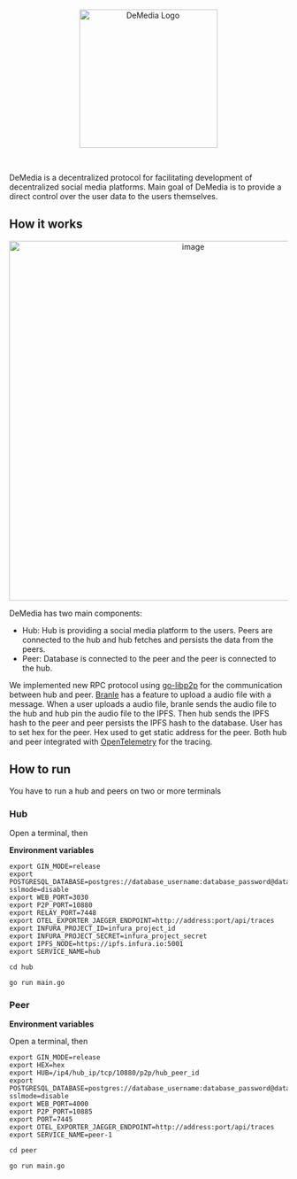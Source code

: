 <br/>

<p align="center">
  <img src="https://github.com/demedia-app/demedia-app/blob/main/assets/images/Demedia-New-Logo.png?raw=true" width="250" alt="DeMedia Logo"/>
</p>

<br/>

DeMedia is a decentralized protocol for facilitating development of decentralized social media platforms.
Main goal of DeMedia is to provide a direct control over the user data to the users themselves.

## How it works

<p align="center">
   <a href='https://postimg.cc/Yh7L49jv' target='_blank'><img src='https://i.postimg.cc/rF01PRkN/image.png' border='0' alt='image' width="650" /></a>
</p>

DeMedia has two main components:

- Hub: Hub is providing a social media platform to the users. Peers are connected to the hub and hub fetches and persists the data from the peers.
- Peer: Database is connected to the peer and the peer is connected to the hub.

We implemented new RPC protocol using [go-libp2p](https://github.com/libp2p/go-libp2p) for the communication between hub and peer.
[Branle](https://github.com/demedia-app/demedia-branle) has a feature to upload a audio file with a message. When a user uploads a audio file, branle sends the audio file to the hub and hub pin the audio file to the IPFS. Then hub sends the IPFS hash to the peer and peer persists the IPFS hash to the database.
User has to set hex for the peer. Hex used to get static address for the peer.
Both hub and peer integrated with [OpenTelemetry](https://opentelemetry.io/) for the tracing.

## How to run

You have to run a hub and peers on two or more terminals

### Hub

Open a terminal, then

**Environment variables**

```shell
export GIN_MODE=release
export POSTGRESQL_DATABASE=postgres://database_username:database_password@database_host:database_port/database_name?sslmode=disable
export WEB_PORT=3030
export P2P_PORT=10880
export RELAY_PORT=7448
export OTEL_EXPORTER_JAEGER_ENDPOINT=http://address:port/api/traces
export INFURA_PROJECT_ID=infura_project_id
export INFURA_PROJECT_SECRET=infura_project_secret
export IPFS_NODE=https://ipfs.infura.io:5001
export SERVICE_NAME=hub
```

```shell
cd hub
```

```shell
go run main.go
```

### Peer

**Environment variables**

Open a terminal, then

```shell
export GIN_MODE=release
export HEX=hex
export HUB=/ip4/hub_ip/tcp/10880/p2p/hub_peer_id
export POSTGRESQL_DATABASE=postgres://database_username:database_password@database_host:database_port/database_name?sslmode=disable
export WEB_PORT=4000
export P2P_PORT=10885
export PORT=7445
export OTEL_EXPORTER_JAEGER_ENDPOINT=http://address:port/api/traces
export SERVICE_NAME=peer-1
```

```shell
cd peer
```

```shell
go run main.go
```
